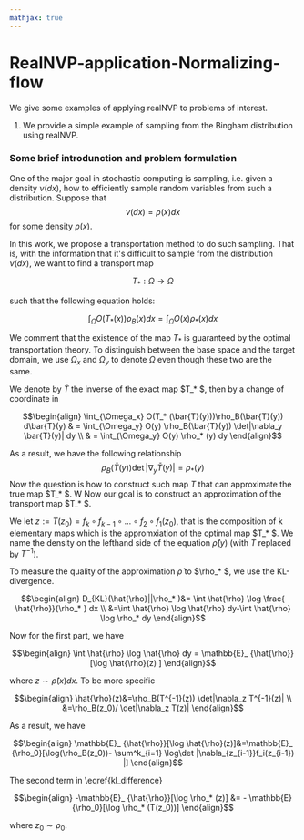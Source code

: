 ```yaml
---
mathjax: true
---
```


# RealNVP-application-Normalizing-flow
We give some examples of applying realNVP to problems of interest. 
1. We provide a simple example of sampling from the Bingham distribution using realNVP. 

### Some brief introdunction and problem formulation

One of the major goal in stochastic computing is sampling, i.e. given a density $\nu(dx)$, how to efficiently sample random variables from such a distribution. Suppose that 
	$$\nu(dx) = \rho(x)dx$$ 
for some density $\rho(x)$. 

In this work, we propose a transportation method to do such sampling. That is, with the information that it's difficult to sample from the distribution $\nu(dx)$, we want to find a transport map 

$$ T_*:\Omega \rightarrow \Omega $$ 

such that the following equation holds:

$$\int_{\Omega} O(T_{* } (x))  \rho_B(x)dx = \int_{\Omega} O(x) \rho_* (x)dx $$      

We comment that the existence of the map $T_*$ is guaranteed by the optimal transportation theory.  To distinguish between the base space and the target domain, we use $\Omega_x$ and $\Omega_y$ to denote $\Omega$ even though these two are the same. 

We denote by $\bar{T}$ the inverse of the exact map $T_* $, then by a change of coordinate in 

$$\begin{align}
\int_{\Omega_x} O(T_* (\bar{T}(y)))\rho_B(\bar{T}(y)) d\bar{T}(y) & = \int_{\Omega_y} O(y) \rho_B(\bar{T}(y)) \det|\nabla_y \bar{T}(y)| dy \\
	                                                          & = \int_{\Omega_y} O(y) \rho_* (y) dy
\end{align}$$

As a result, we have the following relationship
	$$\rho_B(\bar{T}(y)) \det|\nabla_y \bar{T}(y)| =\rho_* (y)$$
Now the question is how to construct such map $T$ that can approximate the true map $T_* $. W Now our goal is to construct an approximation of the transport map $T_* $. 

We let $z:=T(z_0)=f_{k} \circ f_{k-1} \circ ... \circ f_{2} \circ f_{1}(z_0)$, that is the composition of k elementary maps which is the appromxiation of the optimal map $T_* $. We name the density on the lefthand side of the equation $\hat{\rho}(y)$ (with $\bar{T}$ replaced by $T^{-1}$).


To measure the quality of the approximation $\hat{\rho}$ to $\rho_* $, we use the KL-divergence. 

$$\begin{align}
	D_{KL}(\hat{\rho}||\rho_* )&= \int \hat{\rho} \log \frac{ \hat{\rho}}{\rho_* } dx \\
	&=\int \hat{\rho} \log \hat{\rho} dy-\int \hat{\rho} \log \rho_* dy
\end{align}$$

Now for the first part, we have 

$$\begin{align}
	\int \hat{\rho} \log \hat{\rho} dy = \mathbb{E}_ {\hat{\rho}}  [\log \hat{\rho}(z) ]
\end{align}$$

where $z \sim \hat{\rho}(x) dx$. 
To be more specific

$$\begin{align}
	\hat{\rho}(z)&=\rho_B(T^{-1}(z)) \det|\nabla_z T^{-1}(z)|  \\
	&=\rho_B(z_0)/ \det|\nabla_z T(z)|
\end{align}$$

As a result, we have 

$$\begin{align}
	\mathbb{E}_ {\hat{\rho}}[\log \hat{\rho}(z)]&=\mathbb{E}_ {\rho_0}[\log(\rho_B(z_0))- \sum^k_{i=1} \log\det |\nabla_{z_{i-1}}f_i(z_{i-1}) |]
\end{align}$$

The second term in \eqref{kl_difference}

$$\begin{align}
	-\mathbb{E}_ {\hat{\rho}}[\log \rho_* (z)] &= - \mathbb{E} {\rho_0}[\log \rho_* (T(z_0))]
\end{align}$$

where $z_0 \sim \rho_0$.

